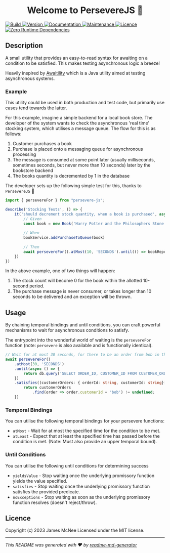 <h1 align="center">Welcome to PersevereJS 👋</h1>
<p>
  <a href="#" target="_blank">
    <img alt="Build" src="https://github.com/JamesMcNee/persevere-js/actions/workflows/main.yml/badge.svg" />
  </a>
  <a href="https://www.npmjs.com/package/persevere-js" target="_blank">
    <img alt="Version" src="https://badge.fury.io/js/persevere-js.svg" />
  </a>
  <a href="https://github.com/JamesMcNee/persevere-js#readme" target="_blank">
    <img alt="Documentation" src="https://img.shields.io/badge/Documentation-yes-brightgreen.svg" />
  </a>
  <a href="https://github.com/JamesMcNee/persevere-js/graphs/commit-activity" target="_blank">
    <img alt="Maintenance" src="https://img.shields.io/badge/Maintained%3F-yes-green.svg" />
  </a> 
  <a href="https://github.com/JamesMcNee/persevere-js/blob/master/LICENCE.md" target="_blank">
    <img alt="Licence" src="https://img.shields.io/github/license/JamesMcNee/persevere-js" />
  </a>
  <a href="#" target="_blank">
    <img alt="Zero Runtime Dependencies" src="https://img.shields.io/badge/Runtime%20Dependencies-None-blue" />
  </a>
</p>

## Description
A small utility that provides an easy-to-read syntax for awaiting on a condition to be satisfied. This makes testing asynchronous logic a breeze! 

Heavily inspired by [Awaitility](http://www.awaitility.org/) which is a Java utility aimed at testing asynchronous systems.

### Example
This utility could be used in both production and test code, but primarily use cases tend towards the latter. 

For this example, imagine a simple backend for a local book store. The developer of the system wants to check the asynchronous 'real time' stocking system, which utilises a message queue. The flow for this is as follows:
1. Customer purchases a book
2. Purchase is placed onto a messaging queue for asynchronous processing
3. The message is consumed at some point later (usually milliseconds, sometimes seconds, but never more than 10 seconds) later by the bookstore backend
4. The books quantity is decremented by 1 in the database

The developer sets up the following simple test for this, thanks to `PersevereJS` 🚀

```typescript
import { persevereFor } from "persevere-js";

describe('Stocking Tests', () => {
    it('should decrement stock quantity, when a book is purchased', async () => {
        // Given
        const book = new Book('Harry Potter and the Philosophers Stone')
        
        // When
        bookService.addPurchaseToQueue(book)
        
        // Then
        await persevereFor().atMost(10, 'SECONDS').until(() => bookRepository.getStockCountFor(book)).yieldsValue(0)
    })
})
```

In the above example, one of two things will happen:
1. The stock count will become 0 for the book within the allotted 10-second period.
2. The purchase message is never consumer, or takes longer than 10 seconds to be delivered and an exception will be thrown.

## Usage
By chaining temporal bindings and until conditions, you can craft powerful mechanisms to wait for asynchronous conditions to satisfy. 

The entrypoint into the wonderful world of waiting is the `persevereFor` function (note: `persevere` is also available and is functionally identical).

```typescript
// Wait for at most 30 seconds, for there to be an order from bob in the databsse
await persevereFor()
    .atMost(30, 'SECONDS')
    .until(async () => {
        return db.query('SELECT ORDER_ID, CUSTOMER_ID FROM CUSTOMER_ORDERS');
    })
    .satisfies((customerOrders: { orderId: string, customerId: string}[]) => {
        return customerOrders
            .find(order => order.customerId = 'bob') != undefined;
    })
```

### Temporal Bindings
You can utilise the following temporal bindings for your persevere functions:

- `atMost` - Wait for at most the specified time for the condition to be met.
- `atLeast` - Expect that at least the specified time has passed before the condition is met. (Note: Must also provide an upper temporal bound).

### Until Conditions
You can utilise the following until conditions for determining success

- `yieldsValue` - Stop waiting once the underlying promissory function yields the value specified.
- `satisfies` - Stop waiting once the underlying promissory function satisfies the provided predicate.
- `noExceptions` - Stop waiting as soon as the underlying promissory function resolves (doesn't reject/throw).

## Licence
Copyright (c) 2023 James McNee Licensed under the MIT license.

---

_This README was generated with ❤️ by [readme-md-generator](https://github.com/kefranabg/readme-md-generator)_
